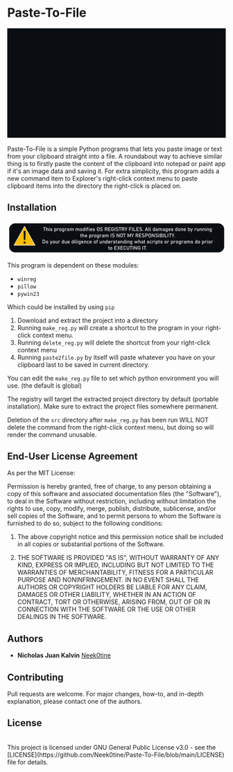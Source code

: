 # Paste-To-File


<a href="https://github.com/Neek0tine/Paste-to-File"><img src="https://github.com/Neek0tine/Neek0tine/blob/main/stuff/paste-to-file-banner.gif" alt="Procrastinate" width="1080"/></a><br>

Paste-To-File is a simple Python programs that lets you paste image or text from your clipboard straight into a file. A roundabout way to achieve similar thing is to firstly paste the content of the clipboard into notepad or paint app if it's an image data and saving it. For extra simplicity, this program adds a new command item to Explorer's right-click context menu to paste clipboard items into the directory the right-click is placed on.

## Installation

<img src="https://github.com/Neek0tine/Neek0tine/blob/main/stuff/disclaimer.png" alt="BE CAREFUL." width="1080"/>

This program is dependent on these modules:
- `winreg`
- `pillow`
- `pywin23`

Which could be installed by using `pip`

1. Download and extract the project into a directory
2. Running `make_reg.py` will create a shortcut to the program in your right-click context menu.
3. Running `delete_reg.py` will delete the shortcut from your right-click context menu
4. Running `paste2file.py` by itself will paste whatever you have on your clipboard last to be saved in current directory.

You can edit the `make_reg.py` file to set which python environment you will use. (the default is global)

The registry will target the extracted project directory by default (portable installation). Make sure to extract the project files somewhere permanent.

Deletion of the `src` directory after `make_reg.py` has been run WILL NOT delete the command from the right-click context menu, but doing so will render the command unusable.

## End-User License Agreement
As per the MIT License:

Permission is hereby granted, free of charge, to any person obtaining a copy of this software and associated documentation files (the "Software"), to deal in the Software without restriction, including without limitation the rights to use, copy, modify, merge, publish, distribute, sublicense, and/or sell copies of the Software, and to permit persons to whom the Software is furnished to do so, subject to the following conditions:
1. The above copyright notice and this permission notice shall be included in all copies or substantial portions of the Software.

2. THE SOFTWARE IS PROVIDED "AS IS", WITHOUT WARRANTY OF ANY KIND, EXPRESS OR IMPLIED, INCLUDING BUT NOT LIMITED TO THE WARRANTIES OF MERCHANTABILITY, FITNESS FOR A PARTICULAR PURPOSE AND NONINFRINGEMENT. IN NO EVENT SHALL THE AUTHORS OR COPYRIGHT HOLDERS BE LIABLE FOR ANY CLAIM, DAMAGES OR OTHER LIABILITY, WHETHER IN AN ACTION OF CONTRACT, TORT OR OTHERWISE, ARISING FROM, OUT OF OR IN CONNECTION WITH THE SOFTWARE OR THE USE OR OTHER DEALINGS IN THE SOFTWARE.


## Authors
* **Nicholas Juan Kalvin**  [Neek0tine](https://github.com/Neek0tine)

## Contributing
Pull requests are welcome. For major changes, how-to, and in-depth explanation, please contact one of the authors.
## License
<br>
This project is licensed under GNU General Public License v3.0 - see the [LICENSE](https://github.com/Neek0tine/Paste-To-File/blob/main/LICENSE) file for details.